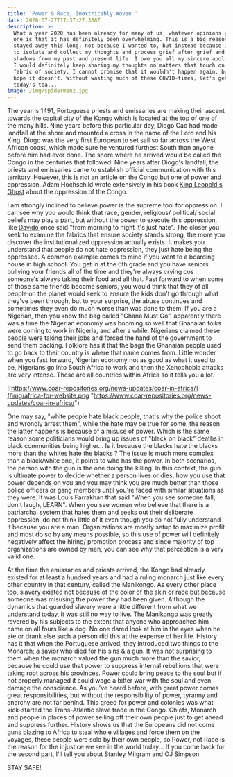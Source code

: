 ```yaml
---
title: 'Power & Race; Inextricably Woven '
date: 2020-07-27T17:37:27.368Z
description: >-
  What a year 2020 has been already for many of us, whatever opinions you have,
  one is that it has definitely been overwhelming. This is a big reason why I've
  stayed away this long; not because I wanted to, but instead because I needed
  to isolate and collect my thoughts and process grief after grief and reconcile
  shadows from my past and present life. I owe you all my sincere apologies and
  I would definitely keep sharing my thoughts on matters that touch on the
  fabric of society. I cannot promise that it wouldn't happen again, but I sure
  hope it doesn't. Without wasting much of these COVID-times, let's get into
  today's tea... 
image: /img/spiderman2.jpg
---
```

The year is 1491, Portuguese priests and emissaries are making their ascent towards the capital city of the Kongo which is located at the top of one of the many hills. Nine years before this particular day, Diogo Cao had made landfall at the shore and mounted a cross in the name of the Lord and his King. Diogo was the very first European to set sail so far across the West African coast, which made sure he ventured furthest South than anyone before him had ever done. The shore where he arrived would be called the Congo in the centuries that followed. Nine years after Diogo's landfall, the priests and emissaries came to establish official communication with this territory. However, this is not an article on the Congo but one of power and oppression. Adam Hochschild wrote extensively in his book [King Leopold's Ghost](https://www.thriftbooks.com/w/king-leopolds-ghost_adam-hochschild/253217/item/7931112/?mkwid=%7cdc&pcrid=448915190769&pkw=&pmt=&slid=&plc=&pgrid=104754618896&ptaid=pla-926048762119&gclid=CjwKCAjw9vn4BRBaEiwAh0muDE456Ff_Vo0v7ev7cw8MBAW8y1aJHVERsG97SoRj-vc-71Kz2hmc3xoChQ8QAvD_BwE#isbn=0618001905&idiq=7931112) about the oppression of the Congo. 

I am strongly inclined to believe power is the supreme tool for oppression. I can see why you would think that race, gender, religious/ political/ social beliefs may play a part, but without the power to execute this oppression, like [Davido ](https://www.iamdavido.com/)once said "from morning to night it's just hate". The closer you seek to examine the fabrics that ensure society stands strong, the more you discover the institutionalized oppression actually exists. It makes you understand that people do not hate oppression, they just hate being the oppressed. A common example comes to mind if you went to a boarding house in high school. You get in at the 6th grade and you have seniors bullying your friends all of the time and they're always crying cos someone's always taking their food and all that. Fast forward to when some of those same friends become seniors, you would think that they of all people on the planet would seek to ensure the kids don't go through what they've been through, but to your surprise, the abuse continues and sometimes they even do much worse than was done to them. If you are a Nigerian, then you know the bag called  "Ghana Must Go", apparently there was a time the Nigerian economy was booming so well that Ghanaian folks were coming to work in Nigeria, and after a while, Nigerians claimed these people were taking their jobs and forced the hand of the government to send them packing. Folklore has it that the bags the Ghanaian people used to go back to their country is where that name comes from. Little wonder when you fast forward, Nigerian economy not as good as what it used to be, Nigerians go into South Africa to work and then the Xenophobia attacks are very intense. These are all countries within Africa so it tells you a lot. 

![https://www.coar-repositories.org/news-updates/coar-in-africa/](/img/africa-for-website.png "https://www.coar-repositories.org/news-updates/coar-in-africa/")

One may say, "white people hate black people, that's why the police shoot and wrongly arrest them", while the hate may be true for some, the reason the latter happens is because of a misuse of power. Which is the same reason some politicians would bring up issues of "black on black" deaths in black communities being higher... Is it because the blacks hate the blacks more than the whites hate the blacks ? The issue is much more complex than a black/white one, it points to who has the power. In both scenarios, the person with the gun is the one doing the killing. In this context, the gun is ultimate power to decide whether a person lives or dies, how you use that power depends on you and you may think you are much better than those police officers or gang members until you're faced with similar situations as they were. It was Louis Farrakhan that said "When you see someone fall, don't laugh, LEARN". When you see women who believe that there is a patriarchal system that hates them and seeks out their deliberate oppression, do not think little of it even though you do not fully understand it because you are a man. Organizations are mostly setup to maximize profit and most do so by any means possible, so this use of power will definitely negatively affect the hiring/ promotion process and since majority of top organizations are owned by men, you can see why that perception is a very valid one.

At the time the emissaries and priests arrived, the Kongo had already existed for at least a hundred years and had a ruling monarch just like every other country in that century, called the Manikongo. As every other place too, slavery existed not because of the color of the skin or race but because someone was misusing the power they had been given. Although the dynamics that guarded slavery were a little different from what we understand today, it was still no way to live. The Manikongo was greatly revered by his subjects to the extent that anyone who approached him came on all fours like a dog. No one dared look at him in the eyes when he ate or drank else such a person did this at the expense of her life. History has it that when the Portuguese arrived, they introduced two things to the Monarch; a savior who died for his sins & a gun. It was not surprising to them when the monarch valued the gun much more than the savior, because he could use that power to suppress internal rebellions that were taking root across his provinces. Power could bring peace to the soul but if not properly managed it could wage a bitter war with the soul and even damage the conscience. As you've heard before, with great power comes great responsibilities, but without the responsibility of power, tyranny and anarchy are not far behind. This greed for power and colonies was what kick-started the Trans-Atlantic slave trade in the Congo. Chiefs, Monarch and people in places of power selling off their own people just to get ahead and suppress further. History shows us that the Europeans did not come guns blazing to Africa to steal whole villages and force them on the voyages, these people were sold by their own people, so Power, not Race is the reason for the injustice we see in the world today... If you come back for the second part, I'll tell you about Stanley Milgram and OJ Simpson.

STAY SAFE!

